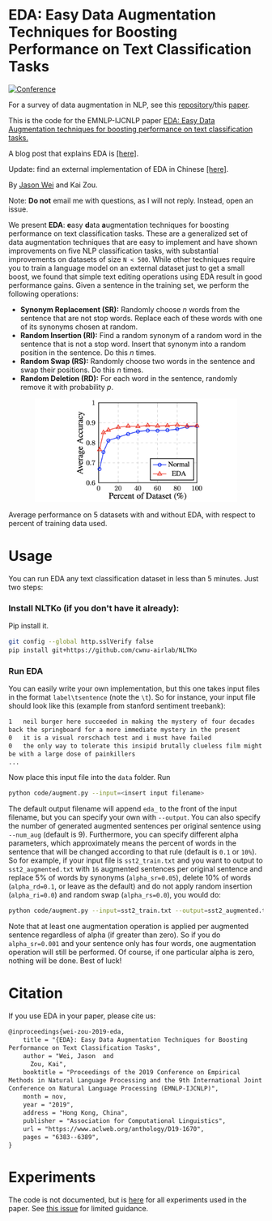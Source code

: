 # EDA: Easy Data Augmentation Techniques for Boosting Performance on Text Classification Tasks
[![Conference](http://img.shields.io/badge/EMNLP-2019-4b44ce.svg)](https://arxiv.org/abs/1901.11196)

For a survey of data augmentation in NLP, see this [repository](https://github.com/styfeng/DataAug4NLP/blob/main/README.md)/this [paper](http://arxiv.org/abs/2105.03075).

This is the code for the EMNLP-IJCNLP paper [EDA: Easy Data Augmentation techniques for boosting performance on text classification tasks.](https://arxiv.org/abs/1901.11196) 

A blog post that explains EDA is [[here]](https://medium.com/@jason.20/these-are-the-easiest-data-augmentation-techniques-in-natural-language-processing-you-can-think-of-88e393fd610). 

Update: find an external implementation of EDA in Chinese [[here]](https://github.com/zhanlaoban/EDA_NLP_for_Chinese).

By [Jason Wei](https://jasonwei20.github.io/research/) and Kai Zou.

Note: **Do not** email me with questions, as I will not reply. Instead, open an issue.

We present **EDA**: **e**asy **d**ata **a**ugmentation techniques for boosting performance on text classification tasks. These are a generalized set of data augmentation techniques that are easy to implement and have shown improvements on five NLP classification tasks, with substantial improvements on datasets of size `N < 500`. While other techniques require you to train a language model on an external dataset just to get a small boost, we found that simple text editing operations using EDA result in good performance gains. Given a sentence in the training set, we perform the following operations:

- **Synonym Replacement (SR):** Randomly choose *n* words from the sentence that are not stop words. Replace each of these words with one of its synonyms chosen at random.
- **Random Insertion (RI):** Find a random synonym of a random word in the sentence that is not a stop word. Insert that synonym into a random position in the sentence. Do this *n* times.
- **Random Swap (RS):** Randomly choose two words in the sentence and swap their positions. Do this *n* times.
- **Random Deletion (RD):** For each word in the sentence, randomly remove it with probability *p*.

<p align="center"> <img src="eda_figure.png" alt="drawing" width="400" class="center"> </p>
Average performance on 5 datasets with and without EDA, with respect to percent of training data used.

# Usage

You can run EDA any text classification dataset in less than 5 minutes. Just two steps:

### Install NLTKo (if you don't have it already):

Pip install it.

```bash
git config --global http.sslVerify false
pip install git+https://github.com/cwnu-airlab/NLTKo
```
### Run EDA

You can easily write your own implementation, but this one takes input files in the format `label\tsentence` (note the `\t`). So for instance, your input file should look like this (example from stanford sentiment treebank):

```
1   neil burger here succeeded in making the mystery of four decades back the springboard for a more immediate mystery in the present 
0   it is a visual rorschach test and i must have failed 
0   the only way to tolerate this insipid brutally clueless film might be with a large dose of painkillers
...
```

Now place this input file into the `data` folder. Run 

```bash
python code/augment.py --input=<insert input filename>
```

The default output filename will append `eda_` to the front of the input filename, but you can specify your own with `--output`. You can also specify the number of generated augmented sentences per original sentence using `--num_aug` (default is 9). Furthermore, you can specify different alpha parameters, which approximately means the percent of words in the sentence that will be changed according to that rule (default is `0.1` or `10%`). So for example, if your input file is `sst2_train.txt` and you want to output to `sst2_augmented.txt` with `16` augmented sentences per original sentence and replace 5% of words by synonyms (`alpha_sr=0.05`), delete 10% of words (`alpha_rd=0.1`, or leave as the default) and do not apply random insertion (`alpha_ri=0.0`) and random swap (`alpha_rs=0.0`), you would do:

```bash
python code/augment.py --input=sst2_train.txt --output=sst2_augmented.txt --num_aug=16 --alpha_sr=0.05 --alpha_rd=0.1 --alpha_ri=0.0 --alpha_rs=0.0
```

Note that at least one augmentation operation is applied per augmented sentence regardless of alpha (if greater than zero). So if you do `alpha_sr=0.001` and your sentence only has four words, one augmentation operation will still be performed. Of course, if one particular alpha is zero, nothing will be done. Best of luck!

# Citation
If you use EDA in your paper, please cite us:
```
@inproceedings{wei-zou-2019-eda,
    title = "{EDA}: Easy Data Augmentation Techniques for Boosting Performance on Text Classification Tasks",
    author = "Wei, Jason  and
      Zou, Kai",
    booktitle = "Proceedings of the 2019 Conference on Empirical Methods in Natural Language Processing and the 9th International Joint Conference on Natural Language Processing (EMNLP-IJCNLP)",
    month = nov,
    year = "2019",
    address = "Hong Kong, China",
    publisher = "Association for Computational Linguistics",
    url = "https://www.aclweb.org/anthology/D19-1670",
    pages = "6383--6389",
}
```

# Experiments

The code is not documented, but is [here](https://github.com/jasonwei20/eda_nlp/tree/master/experiments) for all experiments used in the paper. See [this issue](https://github.com/jasonwei20/eda_nlp/issues/10) for limited guidance.



